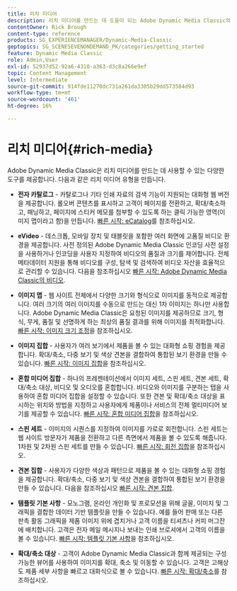 ```yaml
---
title: 리치 미디어
description: 리치 미디어를 만드는 데 도움이 되는 Adobe Dynamic Media Classic의 다양한 도구에 대해 알아봅니다.
contentOwner: Rick Brough
content-type: reference
products: SG_EXPERIENCEMANAGER/Dynamic-Media-Classic
geptopics: SG_SCENESEVENONDEMAND_PK/categories/getting_started
feature: Dynamic Media Classic
role: Admin,User
exl-id: 52937d52-92a6-4310-a363-d3c8a266e9ef
topic: Content Management
level: Intermediate
source-git-commit: 914fde11270dc731a261da3305b29dd573584d93
workflow-type: tm+mt
source-wordcount: '461'
ht-degree: 16%

---
```


# 리치 미디어{#rich-media}

Adobe Dynamic Media Classic은 리치 미디어를 만드는 데 사용할 수 있는 다양한 도구를 제공합니다. 다음과 같은 리치 미디어 유형을 만듭니다.

* **전자 카탈로그** - 카탈로그나 기타 인쇄 자료의 검색 기능이 지원되는 대화형 웹 버전을 제공합니다. 롤오버 콘텐츠를 표시하고 고객이 페이지를 전환하고, 확대/축소하고, 패닝하고, 페이지에 스티커 메모를 첨부할 수 있도록 하는 클릭 가능한 영역(이미지 맵이라고 함)을 만듭니다.
[빠른 시작: eCatalog](/help/using/quick-start-ecatalog.md)를 참조하십시오.

* **eVideo** - 데스크톱, 모바일 장치 및 태블릿을 포함한 여러 화면에 고품질 비디오 환경을 제공합니다. 사전 정의된 Adobe Dynamic Media Classic 인코딩 사전 설정을 사용하거나 인코딩을 사용자 지정하여 비디오의 품질과 크기를 제어합니다. 전체 메타데이터 지원을 통해 비디오를 구성, 탐색 및 검색하여 비디오 자산을 효율적으로 관리할 수 있습니다.
다음을 참조하십시오 [빠른 시작: Adobe Dynamic Media Classic의 비디오](/help/using/quick-start-video.md).

* **이미지 맵** - 웹 사이트 전체에서 다양한 크기와 형식으로 이미지를 동적으로 제공합니다. 여러 크기의 여러 이미지를 수동으로 만드는 대신 1차 이미지는 하나만 사용합니다. Adobe Dynamic Media Classic은 요청된 이미지를 제공하므로 크기, 형식, 무게, 품질 및 선명하게 하는 최상의 품질 결과를 위해 이미지를 최적화합니다.
[빠른 시작: 이미지 크기 조정](/help/using/quick-start-image-sizing.md)을 참조하십시오.

* **이미지 집합** - 사용자가 여러 보기에서 제품을 볼 수 있는 대화형 쇼핑 경험을 제공합니다. 확대/축소, 다중 보기 및 색상 견본을 결합하여 통합된 보기 환경을 만들 수 있습니다.
[빠른 시작: 이미지 집합](/help/using/quick-start-image-sets.md)을 참조하십시오.

* **혼합 미디어 집합** - 하나의 프레젠테이션에서 이미지 세트, 스핀 세트, 견본 세트, 확대/축소 대상, 비디오 및 오디오를 혼합합니다. 비디오와 이미지를 구분하는 탭을 사용하여 혼합 미디어 집합을 설정할 수 있습니다. 또한 견본 및 확대/축소 대상을 표시하는 위치와 방법을 지정하고 사용자에게 제품이나 서비스의 전체 멀티미디어 보기를 제공할 수 있습니다.
[빠른 시작: 혼합 미디어 집합](/help/using/quick-start-mixed-media-sets.md)을 참조하십시오.

* **스핀 세트** - 이미지의 시퀀스를 지정하여 이미지를 가로로 회전합니다. 스핀 세트는 웹 사이트 방문자가 제품을 전환하고 다른 측면에서 제품을 볼 수 있도록 해줍니다. 1차원 및 2차원 스핀 세트를 만들 수 있습니다.
[빠른 시작: 회전 집합](/help/using/quick-start-spin-sets.md)을 참조하십시오.

* **견본 집합** - 사용자가 다양한 색상과 패턴으로 제품을 볼 수 있는 대화형 쇼핑 경험을 제공합니다. 확대/축소, 다중 보기 및 색상 견본을 결합하여 통합된 보기 환경을 만들 수 있습니다.
다음을 참조하십시오 [빠른 시작: 견본 집합](/help/using/quick-start-swatch-sets.md).

* **템플릿 기본 사항** - 모노그램, 온라인 개인화 및 프로모션을 위해 글꼴, 이미지 및 그래픽을 결합한 데이터 기반 템플릿을 만들 수 있습니다. 예를 들어 판매 또는 다른 판촉 활동 그래픽을 제품 이미지 위에 겹치거나 고객 이름을 티셔츠나 커피 머그잔에 배치합니다. 고객은 전자 메일 메시지나 보내는 인쇄 브로셔에서 고객의 이름을 볼 수 있습니다.
[빠른 시작: 템플릿 기본 사항](/help/using/quick-start-template-basics.md)을 참조하십시오.

* **확대/축소 대상** - 고객이 Adobe Dynamic Media Classic과 함께 제공되는 구성 가능한 뷰어를 사용하여 이미지를 확대, 축소 및 이동할 수 있습니다. 고객은 고해상도 제품 세부 사항을 빠르고 대화식으로 볼 수 있습니다.
[빠른 시작: 확대/축소](/help/using/quick-start-zoom.md)를 참조하십시오.
